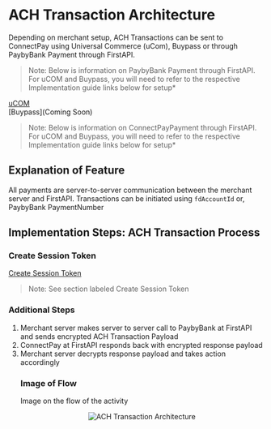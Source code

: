 # ACH Transaction Architecture
Depending on merchant setup, ACH Transactions can be sent to ConnectPay using Universal Commerce (uCom), Buypass or through PaybyBank Payment through FirstAPI.


>Note: Below is information on PaybyBank Payment through FirstAPI. For uCOM and Buypass, you will need to refer to the respective Implementation guide links below for setup*


[uCOM](https://developer.fiserv.com/product/ConnectedCommerce/docs/?path=docs/documentation/Standard_Implementation_Guide.md)
<br>
[Buypass](Coming Soon)

>Note: Below is information on ConnectPayPayment through FirstAPI. For uCOM and Buypass, you will need to refer to the respective Implementation guide links below for setup*

## Explanation of Feature
All payments are server-to-server communication between the merchant server and FirstAPI. Transactions can be initiated using `fdAccountId` or, PaybyBank PaymentNumber

## Implementation Steps: ACH Transaction Process
### Create Session Token 


[Create Session Token](?path=./docs/implementationguide.md)
>Note: See section labeled Create Session Token


### Additional Steps
<ol>
  <li>Merchant server makes server to server call to PaybyBank at FirstAPI and sends encrypted ACH Transaction Payload</li>
  <li>ConnectPay at FirstAPI responds back with encrypted response payload</li>
  <li>Merchant server decrypts response payload and takes action accordingly</li>

### Image of Flow
<p>Image on the flow of the activity</p>
<center><img src="https://raw.githubusercontent.com/Fiserv/connect-pay/develop/assets/images/ACH Transaction Arch.png" alt="ACH Transaction Architecture" class="center"></center>